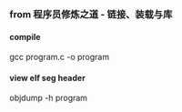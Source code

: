 ### from 程序员修炼之道 - 链接、装载与库

#### compile
gcc program.c -o program

#### view elf seg header
objdump -h program
